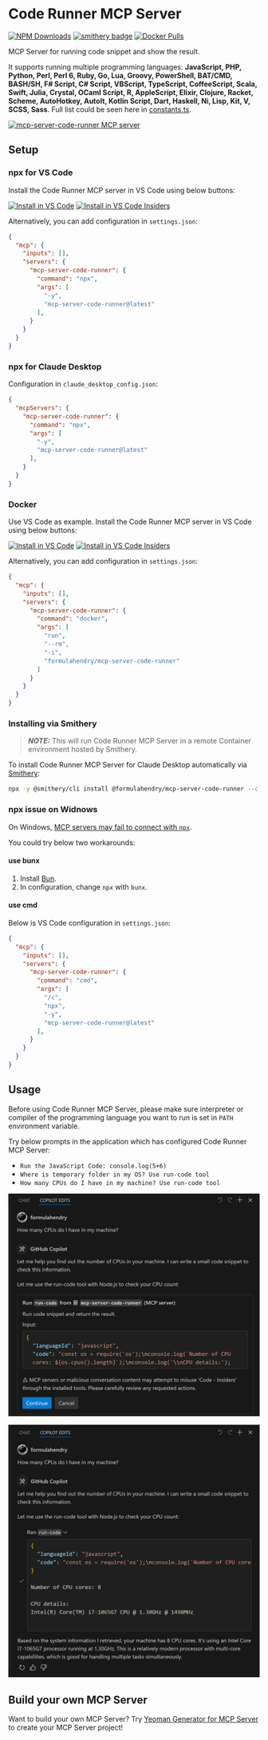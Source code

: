 # Code Runner MCP Server
[![NPM Downloads](https://img.shields.io/npm/d18m/mcp-server-code-runner)](https://www.npmjs.com/package/mcp-server-code-runner) [![smithery badge](https://smithery.ai/badge/@formulahendry/mcp-server-code-runner)](https://smithery.ai/server/@formulahendry/mcp-server-code-runner) [![Docker Pulls](https://img.shields.io/docker/pulls/formulahendry/mcp-server-code-runner)](https://hub.docker.com/r/formulahendry/mcp-server-code-runner)

MCP Server for running code snippet and show the result.

It supports running multiple programming languages: **JavaScript, PHP, Python, Perl, Perl 6, Ruby, Go, Lua, Groovy, PowerShell, BAT/CMD, BASH/SH, F# Script, C# Script, VBScript, TypeScript, CoffeeScript, Scala, Swift, Julia, Crystal, OCaml Script, R, AppleScript, Elixir, Clojure, Racket, Scheme, AutoHotkey, AutoIt, Kotlin Script, Dart, Haskell, Ni, Lisp, Kit, V, SCSS, Sass**. Full list could be seen here in [constants.ts](https://github.com/formulahendry/mcp-server-code-runner/blob/main/src/constants.ts).

<a href="https://glama.ai/mcp/servers/d3mluq4vy9">
  <img width="380" height="200" src="https://glama.ai/mcp/servers/d3mluq4vy9/badge" alt="mcp-server-code-runner MCP server" />
</a>

## Setup

### npx for VS Code

Install the Code Runner MCP server in VS Code using below buttons:

[![Install in VS Code](https://img.shields.io/badge/Install_MCP_Server_(npx)-VS_Code-0098FF)](https://vscode.dev/redirect?url=vscode%3Amcp%2Finstall%3F%257B%2522name%2522%253A%2522mcp-server-code-runner%2522%252C%2522command%2522%253A%2522npx%2522%252C%2522args%2522%253A%255B%2522-y%2522%252C%2522mcp-server-code-runner%2540latest%2522%255D%257D) [![Install in VS Code Insiders](https://img.shields.io/badge/Install_MCP_Server_(npx)-VS_Code_Insiders-24bfa5)](https://insiders.vscode.dev/redirect?url=vscode-insiders%3Amcp%2Finstall%3F%257B%2522name%2522%253A%2522mcp-server-code-runner%2522%252C%2522command%2522%253A%2522npx%2522%252C%2522args%2522%253A%255B%2522-y%2522%252C%2522mcp-server-code-runner%2540latest%2522%255D%257D)

Alternatively, you can add configuration in `settings.json`:

```json
{
  "mcp": {
    "inputs": [],
    "servers": {
      "mcp-server-code-runner": {
        "command": "npx",
        "args": [
          "-y",
          "mcp-server-code-runner@latest"
        ],
      }
    }
  }
}
```

### npx for Claude Desktop

Configuration in `claude_desktop_config.json`: 

```json
{
  "mcpServers": {
    "mcp-server-code-runner": {
      "command": "npx",
      "args": [
        "-y",
        "mcp-server-code-runner@latest"
      ],
    }
  }
}
```

### Docker

Use VS Code as example. Install the Code Runner MCP server in VS Code using below buttons:

[![Install in VS Code](https://img.shields.io/badge/Install_MCP_Server_(Docker)-VS_Code-0098FF)](https://vscode.dev/redirect?url=vscode%3Amcp%2Finstall%3F%257B%2522name%2522%253A%2522mcp-server-code-runner%2522%252C%2522command%2522%253A%2522docker%2522%252C%2522args%2522%253A%255B%2522run%2522%252C%2522--rm%2522%252C%2522-i%2522%252C%2522formulahendry%252Fmcp-server-code-runner%2522%255D%257D) [![Install in VS Code Insiders](https://img.shields.io/badge/Install_MCP_Server_(Docker)-VS_Code_Insiders-24bfa5)](https://insiders.vscode.dev/redirect?url=vscode-insiders%3Amcp%2Finstall%3F%257B%2522name%2522%253A%2522mcp-server-code-runner%2522%252C%2522command%2522%253A%2522docker%2522%252C%2522args%2522%253A%255B%2522run%2522%252C%2522--rm%2522%252C%2522-i%2522%252C%2522formulahendry%252Fmcp-server-code-runner%2522%255D%257D)

Alternatively, you can add configuration in `settings.json`:

```json
{
  "mcp": {
    "inputs": [],
    "servers": {
      "mcp-server-code-runner": {
        "command": "docker",
        "args": [
          "run",
          "--rm",
          "-i",
          "formulahendry/mcp-server-code-runner"
        ]
      }
    }
  }
}
```

### Installing via Smithery

> **_NOTE:_**  This will run Code Runner MCP Server in a remote Container environment hosted by Smithery.

To install Code Runner MCP Server for Claude Desktop automatically via [Smithery](https://smithery.ai/server/@formulahendry/mcp-server-code-runner):

```bash
npx -y @smithery/cli install @formulahendry/mcp-server-code-runner --client claude
```

### npx issue on Widnows

On Windows, [MCP servers may fail to connect with `npx`](https://github.com/modelcontextprotocol/servers/issues/40).

You could try below two workarounds:

#### use bunx

1. Install [Bun](https://bun.sh/docs/installation).
2. In configuration, change `npx` with `bunx`.

#### use cmd

Below is VS Code configuration in `settings.json`:

```json
{
  "mcp": {
    "inputs": [],
    "servers": {
      "mcp-server-code-runner": {
        "command": "cmd",
        "args": [
          "/c",
          "npx",
          "-y",
          "mcp-server-code-runner@latest"
        ],
      }
    }
  }
}
```

## Usage

Before using Code Runner MCP Server, please make sure interpreter or compiler of the programming language you want to run is set in `PATH` environment variable.

Try below prompts in the application which has configured Code Runner MCP Server:

* `Run the JavaScript Code: console.log(5+6)`
* `Where is temporary folder in my OS? Use run-code tool`
* `How many CPUs do I have in my machine? Use run-code tool`

![](./images/usage-confirm.png)

![](./images/usage-result.png)

## Build your own MCP Server

Want to build your own MCP Server? Try [Yeoman Generator for MCP Server](https://www.npmjs.com/package/generator-mcp) to create your MCP Server project!
